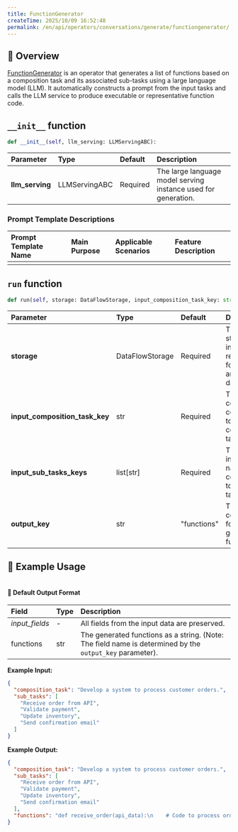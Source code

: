 ```yaml
---
title: FunctionGenerator
createTime: 2025/10/09 16:52:48
permalink: /en/api/operators/conversations/generate/functiongenerator/
---
```


## 📘 Overview

[FunctionGenerator](https://github.com/OpenDCAI/DataFlow/blob/main/dataflow/operators/reasoning/generate/reasoning_answer_generator.py) is an operator that generates a list of functions based on a composition task and its associated sub-tasks using a large language model (LLM). It automatically constructs a prompt from the input tasks and calls the LLM service to produce executable or representative function code.

## `__init__` function

```python
def __init__(self, llm_serving: LLMServingABC):
```

| Parameter | Type | Default | Description |
| :--- | :--- | :--- | :--- |
| **llm_serving** | LLMServingABC | Required | The large language model serving instance used for generation. |

### Prompt Template Descriptions

| Prompt Template Name | Main Purpose | Applicable Scenarios | Feature Description |
| :--- | :--- | :--- | :--- |
| | | | |

## `run` function

```python
def run(self, storage: DataFlowStorage, input_composition_task_key: str, input_sub_tasks_keys: list[str], output_key: str = "functions")
```

| Parameter | Type | Default | Description |
| :--- | :--- | :--- | :--- |
| **storage** | DataFlowStorage | Required | The DataFlow storage instance responsible for reading and writing data. |
| **input_composition_task_key** | str | Required | The input column name corresponding to the composition task. |
| **input_sub_tasks_keys** | list[str] | Required | The list of input column names corresponding to the sub-tasks. |
| **output_key** | str | "functions" | The output column name for the generated functions. |

## 🧠 Example Usage

```python

```

#### 🧾 Default Output Format

| Field | Type | Description |
| :--- | :--- | :--- |
| *input_fields* | - | All fields from the input data are preserved. |
| functions | str | The generated functions as a string. (Note: The field name is determined by the `output_key` parameter). |

**Example Input:**

```json
{
  "composition_task": "Develop a system to process customer orders.",
  "sub_tasks": [
    "Receive order from API",
    "Validate payment",
    "Update inventory",
    "Send confirmation email"
  ]
}
```

**Example Output:**

```json
{
  "composition_task": "Develop a system to process customer orders.",
  "sub_tasks": [
    "Receive order from API",
    "Validate payment",
    "Update inventory",
    "Send confirmation email"
  ],
  "functions": "def receive_order(api_data):\n    # Code to process order\n    pass\n\ndef validate_payment(order_id):\n    # Code to validate payment\n    pass\n\ndef update_inventory(product_id, quantity):\n    # Code to update inventory\n    pass\n\ndef send_confirmation_email(customer_email, order_details):\n    # Code to send email\n    pass"
}
```
